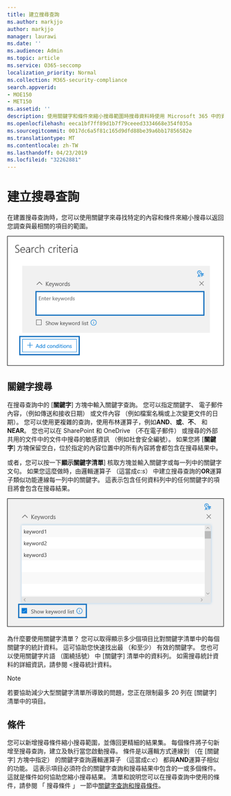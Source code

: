 ```yaml
---
title: 建立搜尋查詢
ms.author: markjjo
author: markjjo
manager: laurawi
ms.date: ''
ms.audience: Admin
ms.topic: article
ms.service: O365-seccomp
localization_priority: Normal
ms.collection: M365-security-compliance
search.appverid:
- MOE150
- MET150
ms.assetid: ''
description: 使用關鍵字和條件來縮小搜尋範圍時搜尋資料時使用 Microsoft 365 中的資料進行調查。
ms.openlocfilehash: eeca1bf7ff89d1b7f79ceeed3334668e354f035a
ms.sourcegitcommit: 0017dc6a5f81c165d9dfd88be39a6bb17856582e
ms.translationtype: MT
ms.contentlocale: zh-TW
ms.lasthandoff: 04/23/2019
ms.locfileid: "32262881"
---
```

# <a name="build-search-queries"></a>建立搜尋查詢

在建置搜尋查詢時，您可以使用關鍵字來尋找特定的內容和條件來縮小搜尋以返回您調查與最相關的項目的範圍。

![使用關鍵字和條件來縮小搜尋結果](../media/SearchQueryBox.png)

## <a name="keyword-searches"></a>關鍵字搜尋

在搜尋查詢中的 [**關鍵字**] 方塊中輸入關鍵字查詢。 您可以指定關鍵字、 電子郵件內容，（例如傳送和接收日期） 或文件內容 （例如檔案名稱或上次變更文件的日期）。 您可以使用更複雜的查詢，使用布林運算子，例如**AND**、**或**、**不**、 和**NEAR**。 您也可以在 SharePoint 和 OneDrive （不在電子郵件） 或搜尋的外部共用的文件中的文件中搜尋的敏感資訊 （例如社會安全編號）。 如果您將 [**關鍵字**] 方塊保留空白，位於指定的內容位置中的所有內容將會都包含在搜尋結果中。
    
或者，您可以按一下**顯示關鍵字清單**] 核取方塊並輸入關鍵字或每一列中的關鍵字文句。 如果您這麼做時，由邏輯運算子 （這當成*c:s*） 中建立搜尋查詢的**OR**運算子類似功能連線每一列中的關鍵字。 這表示包含任何資料列中的任何關鍵字的項目將會包含在搜尋結果。

![使用 [關鍵字] 清單以取得在查詢中每個關鍵字統計資料](../media/KeywordListSearch.png)

為什麼要使用關鍵字清單？ 您可以取得顯示多少個項目比對關鍵字清單中的每個關鍵字的統計資料。 這可協助您快速找出最 （和至少） 有效的關鍵字。 您也可以使用關鍵字片語 （圍繞括號） 中 [關鍵字] 清單中的資料列。 如需搜尋統計資料的詳細資訊，請參閱 <<c0>搜尋統計資料。

> [!NOTE]
> 若要協助減少大型關鍵字清單所導致的問題，您正在限制最多 20 列在 [關鍵字] 清單中的項目。

## <a name="conditions"></a>條件
    
您可以新增搜尋條件縮小搜尋範圍，並傳回更精細的結果集。 每個條件將子句新增至搜尋查詢，建立及執行當您啟動搜尋。 條件是以邏輯方式連線到 （在 [關鍵字] 方塊中指定） 的關鍵字查詢邏輯運算子 （這當成*c:c*） 都與**AND**運算子相似的功能。 這表示項目必須符合的關鍵字查詢和搜尋結果中包含的一或多個條件。 這就是條件如何協助您縮小搜尋結果。 清單和說明您可以在搜尋查詢中使用的條件，請參閱 「 搜尋條件 」 一節中[關鍵字查詢和搜尋條件](../keyword-queries-and-search-conditions.md#search-conditions)。
